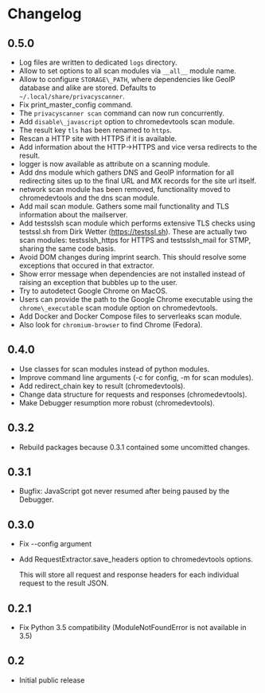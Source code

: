 Changelog
=========

0.5.0
-----

* Log files are written to dedicated `logs` directory.
* Allow to set options to all scan modules via `__all__` module name.
* Allow to configure `STORAGE\_PATH`, where dependencies like GeoIP database
  and alike are stored. Defaults to `~/.local/share/privacyscanner`.
* Fix print\_master\_config command.
* The `privacyscanner scan` command can now run concurrently.
* Add `disable\_javascript` option to chromedevtools scan module.
* The result key `tls` has been renamed to `https`.
* Rescan a HTTP site with HTTPS if it is available.
* Add information about the HTTP-\>HTTPS and vice versa redirects to the result.
* logger is now available as attribute on a scanning module.
* Add dns module which gathers DNS and GeoIP information for all redirecting
  sites up to the final URL and MX records for the site url itself.
* network scan module has been removed, functionality moved to chromedevtools
  and the dns scan module.
* Add mail scan module. Gathers some mail functionality and TLS information
  about the mailserver.
* Add testsslsh scan module which performs extensive TLS checks using testssl.sh
  from Dirk Wetter (https://testssl.sh). These are actually two scan modules:
  testsslsh\_https for HTTPS and testsslsh\_mail for STMP, sharing the same
  code basis.
* Avoid DOM changes during imprint search. This should resolve some exceptions
  that occured in that extractor.
* Show error message when dependencies are not installed instead of raising an
  exception that bubbles up to the user.
* Try to autodetect Google Chrome on MacOS.
* Users can provide the path to the Google Chrome executable using the
 `chrome\_executable` scan module option on chromedevtools.
* Add Docker and Docker Compose files to serverleaks scan module.
* Also look for `chromium-browser` to find Chrome (Fedora).

0.4.0
-----

* Use classes for scan modules instead of python modules.
* Improve command line arguments (-c for config, -m for scan modules).
* Add redirect\_chain key to result (chromedevtools).
* Change data structure for requests and responses (chromedevtools).
* Make Debugger resumption more robust (chromedevtools).

0.3.2
-----

* Rebuild packages because 0.3.1 contained some uncomitted changes.

0.3.1
-----

* Bugfix: JavaScript got never resumed after being paused by the Debugger.

0.3.0
-----

* Fix --config argument
* Add RequestExtractor.save\_headers option to chromedevtools options.

  This will store all request and response headers for each individual request
  to the result JSON.

0.2.1
-----

* Fix Python 3.5 compatibility (ModuleNotFoundError is not available in 3.5)

0.2
---

* Initial public release
